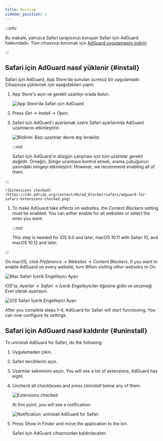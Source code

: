 ```yaml
---
title: Kurulum
sidebar_position: 2
---
```


:::info

Bu makale, yalnızca Safari tarayıcınızı koruyan Safari için AdGuard hakkındadır. Tüm cihazınızı korumak için [AdGuard uygulamasını indirin](https://agrd.io/download-kb-adblock)

:::

## Safari için AdGuard nasıl yüklenir {#install}

Safari için AdGuard, App Store'da sunulan ücretsiz bir uygulamadır. Cihazınıza yüklemek için aşağıdakileri yapın.

1. App Store'u açın ve gerekli uzantıyı orada bulun.

    ![App Store'da Safari için AdGuard](https://cdn.adtidy.org/content/Kb/ad_blocker/safari/adguard-for-safari-app-store.png)

1. Press *Get* → *Install* → *Open*.

1. Safari için AdGuard'ı ayarlamak üzere Safari ayarlarında AdGuard uzantılarını etkinleştirin.

    ![Bildirim: Bazı uzantılar devre dışı bırakıldı](https://cdn.adtidy.org/content/Kb/ad_blocker/safari/adguard-for-safari-notification.png)

    :::not

    Safari için AdGuard'ın düzgün çalışması için tüm uzantılar gerekli değildir. Örneğin, *Simge* uzantısını kontrol etmek, arama çubuğunun yanındaki simgeyi etkinleştirir. However, we recommend enabling all of them.


:::

    ![Extensions checked](https://cdn.adtidy.org/content/Kb/ad_blocker/safari/adguard-for-safari-extensions-checked.png)

1. To make AdGuard take effects on websites, the *Content Blockers* setting must be enabled. You can either enable for all websites or select the ones you want.

    :::not

    This step is needed for iOS 9.0 and later, macOS 10.11 with Safari 10, and macOS 10.12 and later.


:::

On macOS, click *Preference* → *Websites* → *Content Blockers*. If you want to enable AdGuard on every website, turn *When visiting other websites* to *On*.

![Mac Safari İçerik Engelleyici Ayarı](https://i0.imgs.ovh/2023/10/26/Fmc9U.png)
<!-- adguard-for-safari-content-blocker-setting-macos.png -->

iOS'ta, *Ayarlar* → *Safari* → *İçerik Engelleyiciler* öğesine gidin ve seçeneği *Evet* olarak ayarlayın.

![iOS Safari İçerik Engelleyici Ayarı](https://i0.imgs.ovh/2023/10/26/FmgM0.jpeg)
<!-- adguard-for-safari-content-blocker-setting-ios.jpg -->

After you complete steps 1-4, AdGuard for Safari will start functioning. You can now configure its settings.

## Safari için AdGuard nasıl kaldırılır {#uninstall}

To uninstall AdGuard for Safari, do the following:

1. Uygulamadan çıkın.

1. Safari tercihlerini açın.

1. Uzantılar sekmesini seçin. You will see a list of extensions, AdGuard has eight.

1. Uncheck all checkboxes and press *Uninstall* below any of them.

    ![Extensions checked](https://cdn.adtidy.org/public/Adguard/kb/installation/Safari/extensionschecked.png)

    At this point, you will see a notification:

    ![Notification: uninstall AdGuard for Safari](https://cdn.adtidy.org/public/Adguard/kb/installation/Safari/showinfinder.png)

1. Press *Show in Finder* and move the application to the bin.

    Safari için AdGuard cihazınızdan kaldırılacaktır.
